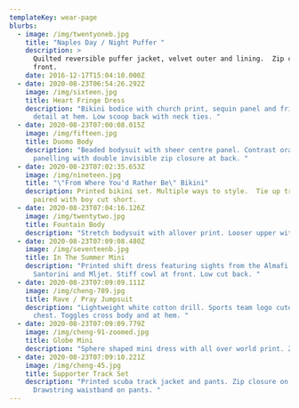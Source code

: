 ```yaml
---
templateKey: wear-page
blurbs:
  - image: /img/twentyoneb.jpg
    title: "Naples Day / Night Puffer "
    description: >
      Quilted reversible puffer jacket, velvet outer and lining.  Zip closure at
      front.
    date: 2016-12-17T15:04:10.000Z
  - date: 2020-08-23T06:54:26.292Z
    image: /img/sixteen.jpg
    title: Heart Fringe Dress
    description: "Bikini bodice with church print, sequin panel and fringed heart
      detail at hem. Low scoop back with neck ties. "
  - date: 2020-08-23T07:00:08.015Z
    image: /img/fifteen.jpg
    title: Duomo Body
    description: "Beaded bodysuit with sheer centre panel. Contrast orange / tan
      panelling with double invisible zip closure at back. "
  - date: 2020-08-23T07:02:35.653Z
    image: /img/nineteen.jpg
    title: "\"From Where You'd Rather Be\" Bikini"
    description: Printed bikini set. Multiple ways to style.  Tie up triangle top
      paired with boy cut short.
  - date: 2020-08-23T07:04:16.126Z
    image: /img/twentytwo.jpg
    title: Fountain Body
    description: "Stretch bodysuit with allover print. Looser upper with a fitted short. "
  - date: 2020-08-23T07:09:08.480Z
    image: /img/seventeenb.jpg
    title: In The Summer Mini
    description: "Printed shift dress featuring sights from the Almafi Coast,
      Santorini and Mljet. Stiff cowl at front. Low cut back. "
  - date: 2020-08-23T07:09:09.111Z
    image: /img/cheng-789.jpg
    title: Rave / Pray Jumpsuit
    description: "Lightweight white cotton drill. Sports team logo cutout on left
      chest. Toggles cross body and at hem. "
  - date: 2020-08-23T07:09:09.779Z
    image: /img/cheng-91-zoomed.jpg
    title: Globe Mini
    description: "Sphere shaped mini dress with all over world print. Zip closure. "
  - date: 2020-08-23T07:09:10.221Z
    image: /img/cheng-45.jpg
    title: Supporter Track Set
    description: "Printed scuba track jacket and pants. Zip closure on jacket.
      Drawstring waistband on pants. "
---
```

